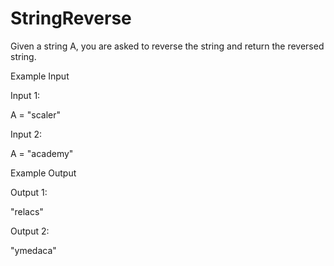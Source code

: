 # StringReverse
Given a string A, you are asked to reverse the string and return the reversed string.

Example Input

Input 1:

A = "scaler"

Input 2:

A = "academy"


Example Output

Output 1:

"relacs"

Output 2:

"ymedaca"
